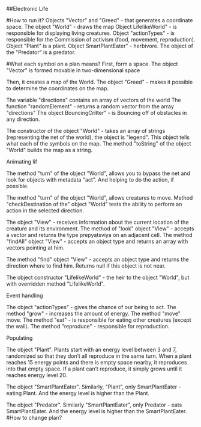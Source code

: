 ##Electronic Life

#How to run it?
Objects "Vector" and "Greed" - that generates a coordinate space.
The object "World" - draws the map
Object LifelikeWorld" - is responsible for displaying living creatures.
Object "actionTypes" - is responsible for the Commission of activism (food, movement, reproduction).
Object "Plant" is a plant.
Object SmartPlantEater" - herbivore.
The object of the "Predator" is a predator.


#What each symbol on a plan means?
First, form a space.
The object "Vector" is formed movable in two-dimensional space

Then, it creates a map of the World.
The object "Greed" - makes it possible to determine the coordinates on the map.

The variable "directions" contains an array of vectors of the world
The function "randomElement" - returns a random vector from the array "directions"
The object BouncingCritter" - is Bouncing off of obstacles in any direction.

The constructor of the object "World" - takes an array of strings (representing the net of the world), the object is "legend". This object tells what each of the symbols on the map.
The method "toString" of the object "World" builds the map as a string.



Animating lif

The method "turn" of the object "World", allows you to bypass the net and look for objects with metadata "act". And helping to do the action, if possible.

The method "turn" of the object "World", allows creatures to move.
Method "checkDestination of the" object "World" tests the ability to perform an action in the selected direction.

The object "View" - receives information about the current location of the creature and its environment.
The method of "look" object "View" - accepts a vector and returns the type prepyatsviya on an adjacent cell.
The method "findAll" object "View" - accepts an object type and returns an array with vectors pointing at him.

The method "find" object "View" - accepts an object type and returns the direction where to find him. Returns null if this object is not near.

The object constructor "LifelikeWorld" - the heir to the object "World", but with overridden method "LifelikeWorld".


Event handling

The object "actionTypes" - gives the chance of our being to act.
The method "grow" - increases the amount of energy.
The method "move" move.
The method "eat" - is responsible for eating other creatures (except the wall).
The method "reproduce" - responsible for reproduction.



Populating

The object "Plant".
Plants start with an energy level between 3 and 7, randomized so that they don’t all reproduce in the same turn. When a plant reaches 15 energy points and there is empty space nearby, it reproduces into that empty space. If a plant can’t reproduce, it simply grows until it reaches energy level 20.

The object "SmartPlantEater".
Similarly, "Plant", only SmartPlantEater - eating Plant.
And the energy level is higher than the Plant.

The object "Predator".
Similarly "SmartPlantEater", only Predator - eats SmartPlantEater.
And the energy level is higher than the SmartPlantEater.
#How to change plan?